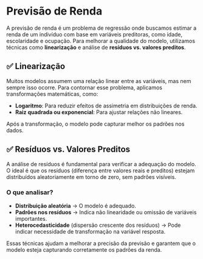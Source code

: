 # Previsão de Renda  

A previsão de renda é um problema de regressão onde buscamos estimar a renda de um indivíduo com base em variáveis preditoras, como idade, escolaridade e ocupação. Para melhorar a qualidade do modelo, utilizamos técnicas como **linearização** e análise de **resíduos vs. valores preditos**.  

## ✅ Linearização  

Muitos modelos assumem uma relação linear entre as variáveis, mas nem sempre isso ocorre. Para contornar esse problema, aplicamos transformações matemáticas, como:  

- **Logaritmo**: Para reduzir efeitos de assimetria em distribuições de renda.  
- **Raiz quadrada ou exponencial**: Para ajustar relações não lineares.  

Após a transformação, o modelo pode capturar melhor os padrões nos dados.  

## ✅ Resíduos vs. Valores Preditos  

A análise de resíduos é fundamental para verificar a adequação do modelo. O ideal é que os resíduos (diferença entre valores reais e preditos) estejam distribuídos aleatoriamente em torno de zero, sem padrões visíveis.  

### O que analisar?  
- **Distribuição aleatória** → O modelo é adequado.  
- **Padrões nos resíduos** → Indica não linearidade ou omissão de variáveis importantes.  
- **Heterocedasticidade** (dispersão crescente dos resíduos) → Pode indicar necessidade de transformação na variável resposta.  

Essas técnicas ajudam a melhorar a precisão da previsão e garantem que o modelo esteja capturando corretamente os padrões da renda.  
